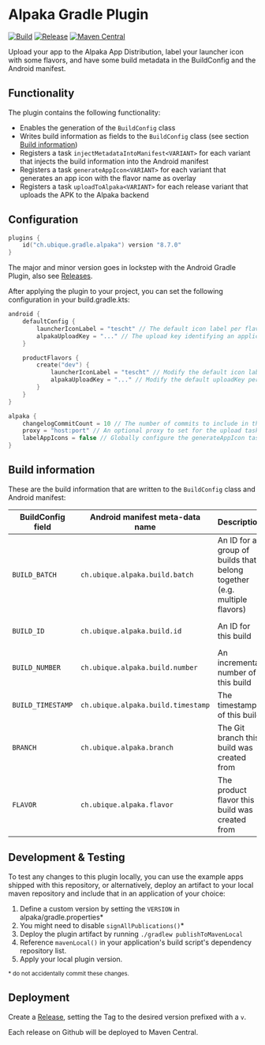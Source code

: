 # Alpaka Gradle Plugin

[![Build](https://github.com/UbiqueInnovation/gradle-plugin-alpaka-android/actions/workflows/build.yml/badge.svg)](https://github.com/UbiqueInnovation/gradle-plugin-alpaka-android/actions/workflows/build.yml)
[![Release](https://github.com/UbiqueInnovation/gradle-plugin-alpaka-android/actions/workflows/publish.yml/badge.svg)](https://github.com/UbiqueInnovation/gradle-plugin-alpaka-android/actions/workflows/publish.yml)
[![Maven Central](https://img.shields.io/maven-central/v/ch.ubique.gradle/alpaka.svg?label=Maven%20Central)](https://search.maven.org/search?q=g:%22ch.ubique.gradle%22%20AND%20a:%22alpaka%22)

Upload your app to the Alpaka App Distribution, label your launcher icon with some flavors, and have some build metadata in the BuildConfig and the Android manifest.

## Functionality

The plugin contains the following functionality:

* Enables the generation of the `BuildConfig` class
* Writes build information as fields to the `BuildConfig` class (see section [Build information](#build-information))
* Registers a task `injectMetadataIntoManifest<VARIANT>` for each variant that injects the build information into the Android
  manifest
* Registers a task `generateAppIcon<VARIANT>` for each variant that generates an app icon with the flavor name as overlay
* Registers a task `uploadToAlpaka<VARIANT>` for each release variant that uploads the APK to the Alpaka backend

## Configuration

```kotlin
plugins {
    id("ch.ubique.gradle.alpaka") version "8.7.0"
}
```

The major and minor version goes in lockstep with the Android Gradle Plugin,
also see [Releases](https://github.com/UbiqueInnovation/gradle-plugin-alpaka-android/releases).

After applying the plugin to your project, you can set the following configuration in your build.gradle.kts:

```kotlin
android {
    defaultConfig {
        launcherIconLabel = "tescht" // The default icon label per flavor (optional, nullable)
        alpakaUploadKey = "..." // The upload key identifying an application in the Alpaka backend
    }

    productFlavors {
        create("dev") {
            launcherIconLabel = "tescht" // Modify the default icon label per flavor (optional, nullable)
            alpakaUploadKey = "..." // Modify the default uploadKey per flavor (optional)
        }
    }
}

alpaka {
    changelogCommitCount = 10 // The number of commits to include in the changelog (optional, defaults to 10)
    proxy = "host:port" // An optional proxy to set for the upload task. Use for local debugging only 
    labelAppIcons = false // Globally configure the generateAppIcon tasks to label with flavor name (optional, default is enabled)
}
```

## Build information

These are the build information that are written to the `BuildConfig` class and Android manifest:

| BuildConfig field | Android manifest meta-data name    | Description                                                              | Value                                                                       |
|-------------------|------------------------------------|--------------------------------------------------------------------------|-----------------------------------------------------------------------------|
| `BUILD_BATCH`     | `ch.ubique.alpaka.build.batch`     | An ID for a group of builds that belong together (e.g. multiple flavors) | `build_batch` Gradle property, defaults to `0`                              |
| `BUILD_ID`        | `ch.ubique.alpaka.build.id`        | An ID for this build                                                     | `build_id` or `ubappid` Gradle property, defaults to `localbuild`           |
| `BUILD_NUMBER`    | `ch.ubique.alpaka.build.number`    | An incremental number of this build                                      | `build_number` Gradle property, defaults to `0`                             |
| `BUILD_TIMESTAMP` | `ch.ubique.alpaka.build.timestamp` | The timestamp of this build                                              | `build_timestamp` Gradle property, defaults to `System.currentTimeMillis()` |
| `BRANCH`          | `ch.ubique.alpaka.branch`          | The Git branch this build was created from                               | `branch` Gradle property, defaults to calling the systems Git command line  |
| `FLAVOR`          | `ch.ubique.alpaka.flavor`          | The product flavor this build was created from                           | Product flavor name of the variant that started the gradle task             |

## Development & Testing

To test any changes to this plugin locally, you can use the example apps shipped with this repository, 
or alternatively, deploy an artifact to your local maven repository and include that in an application of your choice:

1. Define a custom version by setting the `VERSION` in alpaka/gradle.properties*
2. You might need to disable `signAllPublications()`*
3. Deploy the plugin artifact by running `./gradlew publishToMavenLocal`
4. Reference `mavenLocal()` in your application's build script's dependency repository list.
5. Apply your local plugin version.

<sup>* do not accidentally commit these changes.</sup>

## Deployment

Create a [Release](https://github.com/UbiqueInnovation/gradle-plugin-alpaka-android/releases),
setting the Tag to the desired version prefixed with a `v`.

Each release on Github will be deployed to Maven Central.
